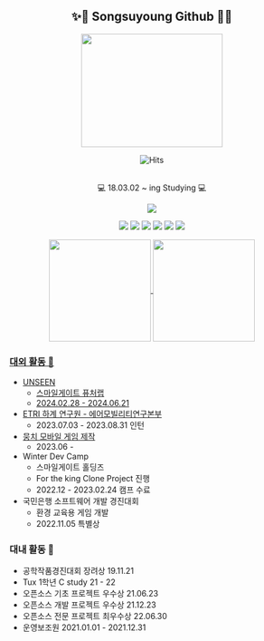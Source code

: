 ## <div align="center"> ✨👋 Songsuyoung Github 👋✨</div> 
<div align=center>


<img src="https://user-images.githubusercontent.com/81684148/180581670-e4ae622c-c93d-4af3-bed7-6cea6bf7aedf.png"  width="250" height="200"/>


![Hits](https://hits.seeyoufarm.com/api/count/incr/badge.svg?url=https%3A%2F%2Fgithub.com%2Fsongsuyoung%2Fhit-counter&count_bg=%235834A5&title_bg=%23A83FB1&icon=rabbitmq.svg&icon_color=%23E7E7E7&title=hits&edge_flat=false)

<br>💻 18.03.02 ~ ing Studying 💻 </br>

<p>
<a href="https://velog.io/@songsuyoung"><img src="http://img.shields.io/badge/-Velog-20c997?style=for-the-badge&link=https://velog.io/@songsuyoung"/></a>
</p>

<img src="https://img.shields.io/badge/C++-3766AB?style=flat-square&logo=C%2B%2B&logoColor=white"/></a>
<img src="https://img.shields.io/badge/C-A8B9CC?style=flat-square&logo=C&logoColor=white"/></a>
<img src="https://img.shields.io/badge/C%23-239DFF?style=flat-square&logo=c-sharp&logoColor=white"/></a>
<img src="https://img.shields.io/badge/Mysql-ffd400?style=flat-square&logo=Mysql&logoColor=white"/></a>
<img src="https://img.shields.io/badge/Unity-499848?style=flat-square&logo=Unity&logoColor=white"/></a>
<img src="https://img.shields.io/badge/Java-dfd400?style=flat-square&logo=Java&logoColor=white"/></a>

<a href="https://github.com/songsuyoung"><img align="center" style="height:180px" src="https://github-readme-stats.vercel.app/api/top-langs/?username=songsuyoung&layout=compact&theme=nord&hide_border=true" />          <a href="https://github.com/songsuyoung"><img align="center" style="height:180px" src="http://mazassumnida.wtf/api/v2/generate_badge?boj=tndud3999"/></div>

### **대외 활동** 🏫
- UNSEEN
    - 스마일게이트 퓨처랩
    - 2024.02.28 - 2024.06.21
- [ETRI 하계 연구원 - 에어모빌리티연구본부](https://www.notion.so/_-658b3a6bacc34d2192199eeaa5045743?pvs=21)
    - 2023.07.03 - 2023.08.31 인턴
- [뭉치 모바일 게임 제작](https://github.com/MungchiTheBlackThing/MungchiTheBlackThing)
    - 2023.06 -
- Winter Dev Camp
    - 스마일게이트 홀딩즈
    - For the king Clone Project 진행
    - 2022.12 - 2023.02.24 캠프 수료
- 국민은행 소프트웨어 개발 경진대회
    - 환경 교육용 게임 개발
    - 2022.11.05 특별상

 ### 대내 활동 📖

- 공학작품경진대회 장려상 19.11.21
- Tux 1학년 C study 21 - 22
- 오픈소스 기초 프로젝트 우수상 21.06.23
- 오픈소스 개발 프로젝트 우수상 21.12.23
- 오픈소스 전문 프로젝트 최우수상 22.06.30
- 운영보조원 2021.01.01 - 2021.12.31
<!--
**songsuyoung/songsuyoung** is a ✨ _special_ ✨ repository because its `README.md` (this file) appears on your GitHub profile.

Here are some ideas to get you started:

- 🔭 I’m currently working on ...
- 🌱 I’m currently learning ...
- 👯 I’m looking to collaborate on ...
- 🤔 I’m looking for help with ...
- 💬 Ask me about ...
- 📫 How to reach me: ...
- 😄 Pronouns: ...
- ⚡ Fun fact: ...
-->
